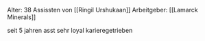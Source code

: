 Alter: 38
Assissten von [[Ringil Urshukaan]]
Arbeitgeber: [[Lamarck Minerals]]

seit 5 jahren asst
sehr loyal
karieregetrieben
